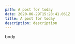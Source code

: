 ```yaml
---
path: A post for today
date: 2020-06-29T15:28:41.061Z
title: A post for today
description: description
---
```

body